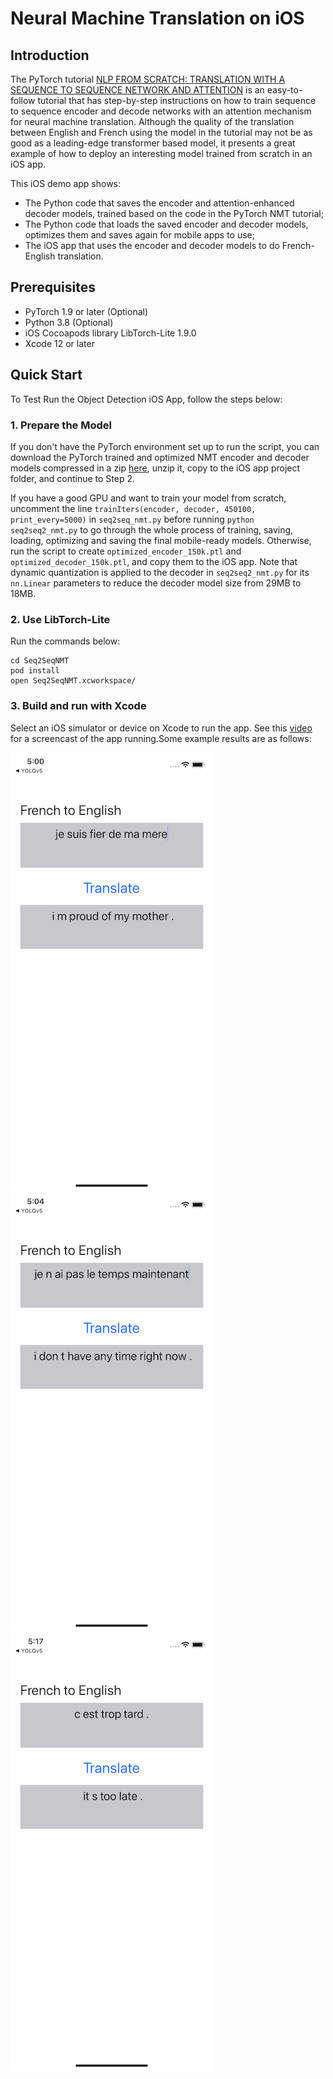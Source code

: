 # Neural Machine Translation on iOS

## Introduction

The PyTorch tutorial [NLP FROM SCRATCH: TRANSLATION WITH A SEQUENCE TO SEQUENCE NETWORK AND ATTENTION](https://pytorch.org/tutorials/intermediate/seq2seq_translation_tutorial.html) is an easy-to-follow tutorial that has step-by-step instructions on how to train sequence to sequence encoder and decode networks with an attention mechanism for neural machine translation. Although the quality of the translation between English and French using the model in the tutorial may not be as good as a leading-edge transformer based model, it presents a great example of how to deploy an interesting model trained from scratch in an iOS app.

This iOS demo app shows:

* The Python code that saves the encoder and attention-enhanced decoder models, trained based on the code in the PyTorch NMT tutorial;
* The Python code that loads the saved encoder and decoder models, optimizes them and saves again for mobile apps to use;
* The iOS app that uses the encoder and decoder models to do French-English translation.

## Prerequisites

* PyTorch 1.9 or later (Optional)
* Python 3.8 (Optional)
* iOS Cocoapods library LibTorch-Lite 1.9.0
* Xcode 12 or later

## Quick Start

To Test Run the Object Detection iOS App, follow the steps below:

### 1. Prepare the Model

If you don't have the PyTorch environment set up to run the script, you can download the PyTorch trained and optimized NMT encoder and decoder models compressed in a zip [here](https://pytorch-mobile-demo-apps.s3.us-east-2.amazonaws.com/Seq2SeqNMT_models.zip), unzip it, copy to the iOS app project folder, and continue to Step 2.

If you have a good GPU and want to train your model from scratch, uncomment the line `trainIters(encoder, decoder, 450100, print_every=5000)` in `seq2seq_nmt.py` before running `python seq2seq2_nmt.py` to go through the whole process of training, saving, loading, optimizing and saving the final mobile-ready models. Otherwise, run the script to create `optimized_encoder_150k.ptl` and `optimized_decoder_150k.ptl`, and copy them to the iOS app. Note that dynamic quantization is applied to the decoder in `seq2seq2_nmt.py` for its `nn.Linear` parameters to reduce the decoder model size from 29MB to 18MB.

### 2. Use LibTorch-Lite

Run the commands below:

```
cd Seq2SeqNMT
pod install
open Seq2SeqNMT.xcworkspace/
```

### 3. Build and run with Xcode

Select an iOS simulator or device on Xcode to run the app. See this [video](https://drive.google.com/file/d/17Edk-yAyfzijHPR_2ZDAIX7VY-TkQnLf/view) for a screencast of the app running.Some example results are as follows:

![](screenshot1.png)
![](screenshot2.png)
![](screenshot3.png)
